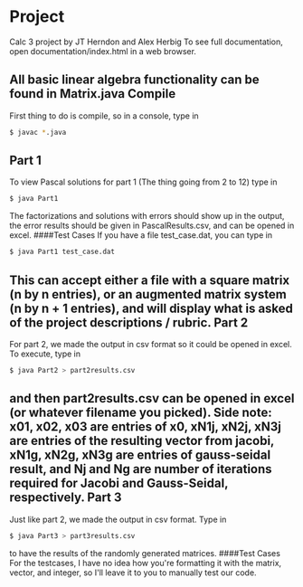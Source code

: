 # Project
Calc 3 project by JT Herndon and Alex Herbig
To see full documentation, open documentation/index.html in a web browser.

All basic linear algebra functionality can be found in Matrix.java
Compile
------------
First thing to do is compile, so in a console, type in
~~~sh
$ javac *.java
~~~
Part 1
------------
To view Pascal solutions for part 1 (The thing going from 2 to 12) type in
~~~sh
$ java Part1
~~~
The factorizations and solutions with errors should show up in the output, the error results should be given in PascalResults.csv, and can be opened in excel.
####Test Cases
If you have a file test_case.dat, you can type in
~~~sh
$ java Part1 test_case.dat
~~~
This can accept either a file with a square matrix (n by n entries), or an augmented matrix system (n by n + 1 entries), and will display what is asked of the project descriptions / rubric.
Part 2
------------
For part 2, we made the output in csv format so it could be opened in excel. To execute, type in
~~~ sh
$ java Part2 > part2results.csv
~~~
and then part2results.csv can be opened in excel (or whatever filename you picked). Side note: x01, x02, x03 are entries of x0, xN1j, xN2j, xN3j are entries of the resulting vector from jacobi, xN1g, xN2g, xN3g are entries of gauss-seidal result, and Nj and Ng are number of iterations required for Jacobi and Gauss-Seidal, respectively.
Part 3
------------
Just like part 2, we made the output in csv format. Type in 
~~~ sh
$ java Part3 > part3results.csv
~~~
to have the results of the randomly generated matrices.
####Test Cases
For the testcases, I have no idea how you're formatting it with the matrix, vector, and integer, so I'll leave it to you to manually test our code.
